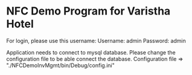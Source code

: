 NFC Demo Program for Varistha Hotel
=======

For login, please use this username:
	Username: admin
	Password: admin
	
Application needs to connect to mysql database. Please change the configuration file to be able connect the database.
Configuration file => "./NFCDemoInvMgmt/bin/Debug/config.ini"